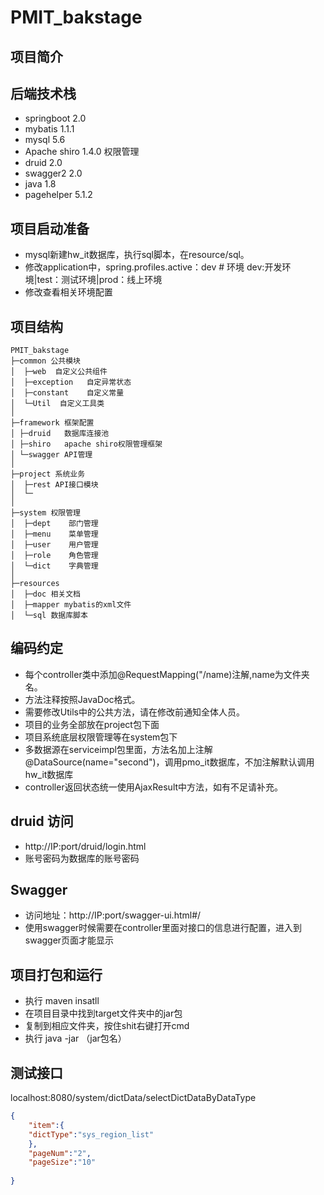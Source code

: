 # PMIT_bakstage 

## 项目简介


## 后端技术栈
* springboot 2.0
* mybatis 1.1.1   
* mysql 5.6
* Apache shiro 1.4.0  权限管理
* druid 2.0 
* swagger2 2.0
* java 1.8
* pagehelper 5.1.2  


## 项目启动准备
* mysql新建hw_it数据库，执行sql脚本，在resource/sql。
* 修改application中，spring.profiles.active：dev  # 环境 dev:开发环境|test：测试环境|prod：线上环境
* 修改查看相关环境配置

## 项目结构
```
PMIT_bakstage 
├─common 公共模块 
│  ├─web  自定义公共组件
│  ├─exception   自定异常状态 
│  ├─constant    自定义常量 
│  └─Util  自定义工具类 
│ 
├─framework 框架配置 
│ ├─druid   数据库连接池 
│ ├─shiro   apache shiro权限管理框架
│ └─swagger API管理 
│ 
├─project 系统业务 
│  ├─rest API接口模块
│  └─ 
│ 
├─system 权限管理 
│  ├─dept    部门管理
│  ├─menu    菜单管理
│  ├─user    用户管理
│  ├─role    角色管理
│  └─dict    字典管理
│ 
├─resources 
│  ├─doc 相关文档 
│  ├─mapper mybatis的xml文件 
│  └─sql 数据库脚本   

```

## 编码约定
* 每个controller类中添加@RequestMapping("/name)注解,name为文件夹名。
* 方法注释按照JavaDoc格式。
* 需要修改Utils中的公共方法，请在修改前通知全体人员。
* 项目的业务全部放在project包下面
* 项目系统底层权限管理等在system包下
* 多数据源在serviceimpl包里面，方法名加上注解@DataSource(name="second")，调用pmo_it数据库，不加注解默认调用hw_it数据库
* controller返回状态统一使用AjaxResult中方法，如有不足请补充。


## druid 访问
* http://IP:port/druid/login.html 
* 账号密码为数据库的账号密码


## Swagger
* 访问地址：http://IP:port/swagger-ui.html#/
* 使用swagger时候需要在controller里面对接口的信息进行配置，进入到swagger页面才能显示


## 项目打包和运行
* 执行 maven insatll
* 在项目目录中找到target文件夹中的jar包
* 复制到相应文件夹，按住shit右键打开cmd
* 执行 java -jar （jar包名） 



## 测试接口

localhost:8080/system/dictData/selectDictDataByDataType

```json
{
	"item":{
	"dictType":"sys_region_list"
	},
	"pageNum":"2",
	"pageSize":"10"
	
}

```
